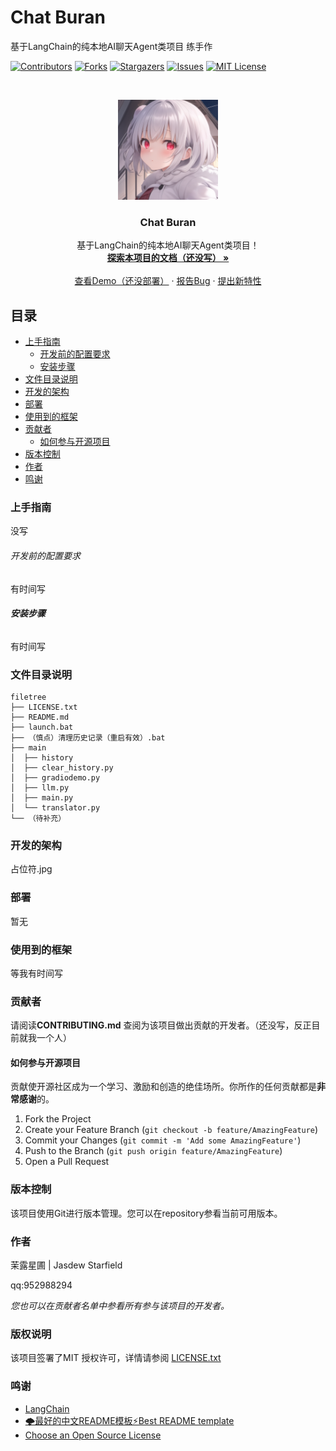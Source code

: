 

# Chat Buran

基于LangChain的纯本地AI聊天Agent类项目
练手作

<!-- PROJECT SHIELDS -->

[![Contributors][contributors-shield]][contributors-url]
[![Forks][forks-shield]][forks-url]
[![Stargazers][stars-shield]][stars-url]
[![Issues][issues-shield]][issues-url]
[![MIT License][license-shield]][license-url]

<!-- PROJECT LOGO -->
<br />

<p align="center">
  <a href="https://github.com/JasdewStarfield/ChatBuran/tree/master/main/Buran.png">
    <img src="main/Buran.png" alt="Logo" width="160" height="160">
  </a>

  <h3 align="center">Chat Buran</h3>
  <p align="center">
    基于LangChain的纯本地AI聊天Agent类项目！
    <br />
    <a href="https://github.com/JasdewStarfield/ChatBuran"><strong>探索本项目的文档（还没写） »</strong></a>
    <br />
    <br />
    <a href="https://github.com/JasdewStarfield/ChatBuran">查看Demo（还没部署）</a>
    ·
    <a href="https://github.com/JasdewStarfield/ChatBuran/issues">报告Bug</a>
    ·
    <a href="https://github.com/JasdewStarfield/ChatBuran/issues">提出新特性</a>
  </p>

</p>


 
## 目录

- [上手指南](#上手指南)
  - [开发前的配置要求](#开发前的配置要求)
  - [安装步骤](#安装步骤)
- [文件目录说明](#文件目录说明)
- [开发的架构](#开发的架构)
- [部署](#部署)
- [使用到的框架](#使用到的框架)
- [贡献者](#贡献者)
  - [如何参与开源项目](#如何参与开源项目)
- [版本控制](#版本控制)
- [作者](#作者)
- [鸣谢](#鸣谢)

### 上手指南

没写



###### 开发前的配置要求

有时间写

###### **安装步骤**

有时间写

### 文件目录说明

```
filetree 
├── LICENSE.txt
├── README.md
├── launch.bat
├── （慎点）清理历史记录（重启有效）.bat
├── main
│  ├── history
│  ├── clear_history.py
│  ├── gradiodemo.py
│  ├── llm.py
│  ├── main.py
│  └── translator.py
└── （待补充）

```





### 开发的架构 

占位符.jpg

### 部署

暂无

### 使用到的框架

等我有时间写

### 贡献者

请阅读**CONTRIBUTING.md** 查阅为该项目做出贡献的开发者。（还没写，反正目前就我一个人）

#### 如何参与开源项目

贡献使开源社区成为一个学习、激励和创造的绝佳场所。你所作的任何贡献都是**非常感谢**的。


1. Fork the Project
2. Create your Feature Branch (`git checkout -b feature/AmazingFeature`)
3. Commit your Changes (`git commit -m 'Add some AmazingFeature'`)
4. Push to the Branch (`git push origin feature/AmazingFeature`)
5. Open a Pull Request



### 版本控制

该项目使用Git进行版本管理。您可以在repository参看当前可用版本。

### 作者

茉露星圃 | Jasdew Starfield

qq:952988294    

 *您也可以在贡献者名单中参看所有参与该项目的开发者。*

### 版权说明

该项目签署了MIT 授权许可，详情请参阅 [LICENSE.txt](https://github.com/JasdewStarfield/ChatBuran/blob/master/LICENSE.txt)

### 鸣谢


- [LangChain](https://www.langchain.com/)
- [🌩最好的中文README模板⚡️Best README template](https://github.com/shaojintian/Best_README_template)
- [Choose an Open Source License](https://choosealicense.com)

<!-- links -->
[your-project-path]:https://github.com/JasdewStarfield/ChatBuran
[contributors-shield]: https://img.shields.io/github/contributors/JasdewStarfield/ChatBuran.svg?style=flat-square
[contributors-url]: https://github.com/JasdewStarfield/ChatBuran/graphs/contributors
[forks-shield]: https://img.shields.io/github/forks/JasdewStarfield/ChatBuran?style=flat-square
[forks-url]: https://github.com/JasdewStarfield/ChatBuran/network/members
[stars-shield]: https://img.shields.io/github/stars/JasdewStarfield/ChatBuran.svg?style=flat-square
[stars-url]: https://github.com/JasdewStarfield/ChatBuran/stargazers
[issues-shield]: https://img.shields.io/github/issues/JasdewStarfield/ChatBuran.svg?style=flat-square
[issues-url]: https://img.shields.io/github/issues/JasdewStarfield/ChatBuran.svg
[license-shield]: https://img.shields.io/github/license/JasdewStarfield/ChatBuran.svg?style=flat-square
[license-url]: https://github.com/JasdewStarfield/ChatBuran/master/LICENSE.txt




